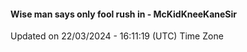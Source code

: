 #### Wise man says only fool rush in - McKidKneeKaneSir
Updated on 22/03/2024 - 16:11:19 (UTC) Time Zone
